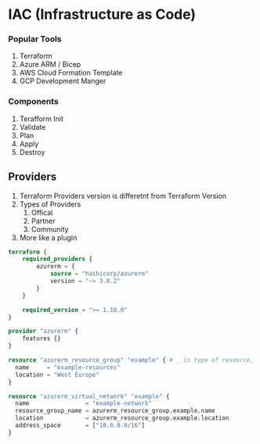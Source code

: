 # IAC (Infrastructure as Code)

### Popular Tools

1. Terraform
2. Azure ARM / Bicep
3. AWS Cloud Formation Template
4. GCP Development Manger

### Components

1. Terafform Init
2. Validate
3. Plan
4. Apply
5. Destroy

## Providers

1. Terraform Providers version is differetnt from Terraform Version
2. Types of Providers
    1. Offical
    2. Partner
    3. Community
3. More like a plugin

```terraform
terraform {
    required_providers {
        azurerm = {
            source = "hashicorp/azurerm"
            version = "~> 3.0.2"
        }
    }

    required_version = ">= 1.10.0"
}

provider "azurerm" {
    features {}
}

resource "azurerm_resource_group" "example" { # _ is type of resource, _ is name which can be accessed in other resource
  name     = "example-resources"
  location = "West Europe"
}

resource "azurerm_virtual_network" "example" {
  name                = "example-network"
  resource_group_name = azurerm_resource_group.example.name
  location            = azurerm_resource_group.example.location
  address_space       = ["10.0.0.0/16"]
}
```